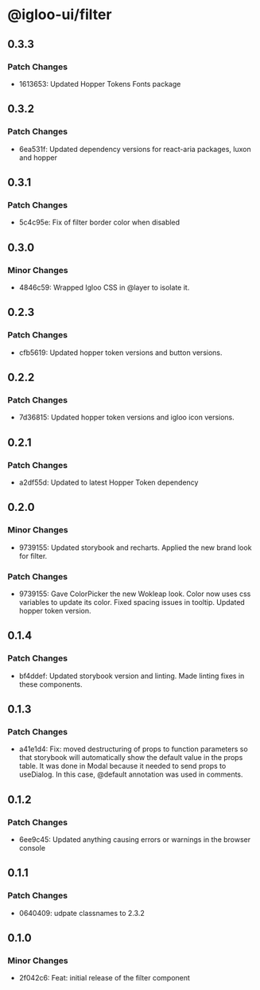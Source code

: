 # @igloo-ui/filter

## 0.3.3

### Patch Changes

- 1613653: Updated Hopper Tokens Fonts package

## 0.3.2

### Patch Changes

- 6ea531f: Updated dependency versions for react-aria packages, luxon and hopper

## 0.3.1

### Patch Changes

- 5c4c95e: Fix of filter border color when disabled

## 0.3.0

### Minor Changes

- 4846c59: Wrapped Igloo CSS in @layer to isolate it.

## 0.2.3

### Patch Changes

- cfb5619: Updated hopper token versions and button versions.

## 0.2.2

### Patch Changes

- 7d36815: Updated hopper token versions and igloo icon versions.

## 0.2.1

### Patch Changes

- a2df55d: Updated to latest Hopper Token dependency

## 0.2.0

### Minor Changes

- 9739155: Updated storybook and recharts. Applied the new brand look for filter.

### Patch Changes

- 9739155: Gave ColorPicker the new Wokleap look. Color now uses css variables to update its color. Fixed spacing issues in tooltip. Updated hopper token version.

## 0.1.4

### Patch Changes

- bf4ddef: Updated storybook version and linting. Made linting fixes in these components.

## 0.1.3

### Patch Changes

- a41e1d4: Fix: moved destructuring of props to function parameters so that storybook will automatically show the default value in the props table. It was done in Modal because it needed to send props to useDialog. In this case, @default annotation was used in comments.

## 0.1.2

### Patch Changes

- 6ee9c45: Updated anything causing errors or warnings in the browser console

## 0.1.1

### Patch Changes

- 0640409: udpate classnames to 2.3.2

## 0.1.0

### Minor Changes

- 2f042c6: Feat: initial release of the filter component
